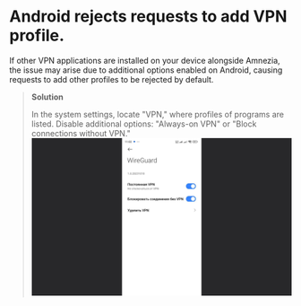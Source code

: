 # Android rejects requests to add VPN profile.

If other VPN applications are installed on your device alongside Amnezia, the issue may arise due to additional options enabled on Android, causing requests to add other profiles to be rejected by default.

> **Solution**
>
> In the system settings, locate "VPN," where profiles of programs are listed.
> Disable additional options:
> "Always-on VPN" or "Block connections without VPN."
>![](https://raw.githubusercontent.com/amnezia-vpn/amnezia.org-content/master/docs/ru/troubleshooting/04_rejects-requests-to-add-profile/img/01_rrtap.png)
